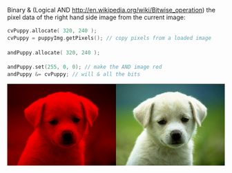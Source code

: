 Binary & (Logical AND http://en.wikipedia.org/wiki/Bitwise_operation) the pixel data of the right hand side image from the current image:

```cpp
cvPuppy.allocate( 320, 240 );    
cvPuppy = puppyImg.getPixels(); // copy pixels from a loaded image
    
andPuppy.allocate( 320, 240 );
    
andPuppy.set(255, 0, 0); // make the AND image red
andPuppy &= cvPuppy; // will & all the bits 
```

![Using the &= operation](../images/ofxCvImage.cpp_bitwise_and_assignment.example.png )
